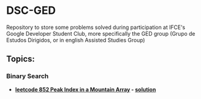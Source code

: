 # DSC-GED
Repository to store some problems solved during participation at IFCE's Google Developer Student Club, more specifically the GED group (Grupo de Estudos Dirigidos, or in english Assisted Studies Group)
## Topics:
### Binary Search
  - **[leetcode 852 Peak Index in a Mountain Array](https://leetcode.com/problems/peak-index-in-a-mountain-array/) - [solution](/binary-search/peak-index-in-a-mountain-array.cpp)**
